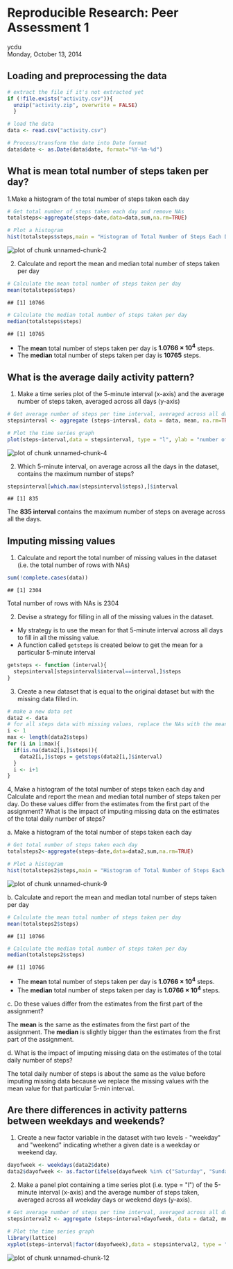 # Reproducible Research: Peer Assessment 1
ycdu  
Monday, October 13, 2014  


## Loading and preprocessing the data


```r
# extract the file if it's not extracted yet
if (!file.exists("activity.csv")){
  unzip("activity.zip", overwrite = FALSE)
  }

# load the data
data <- read.csv("activity.csv")

# Process/transform the date into Date format
data$date <- as.Date(data$date, format="%Y-%m-%d")
```

## What is mean total number of steps taken per day?

1.Make a histogram of the total number of steps taken each day


```r
# Get total number of steps taken each day and remove NAs
totalsteps<-aggregate(steps~date,data=data,sum,na.rm=TRUE)

# Plot a histogram 
hist(totalsteps$steps,main = "Histogram of Total Number of Steps Each Day",xlab = "Number of Steps Each Day", ylab = "Frequency", col = "red")
```

![plot of chunk unnamed-chunk-2](./PA1_template_files/figure-html/unnamed-chunk-2.png) 

2. Calculate and report the mean and median total number of steps taken per day


```r
# Calculate the mean total number of steps taken per day
mean(totalsteps$steps)
```

```
## [1] 10766
```

```r
# Calculate the median total number of steps taken per day
median(totalsteps$steps)
```

```
## [1] 10765
```
* The **mean** total number of steps taken per day is **1.0766 &times; 10<sup>4</sup>** steps.
* The **median** total number of steps taken per day is **10765** steps.

## What is the average daily activity pattern?

1. Make a time series plot of the 5-minute interval (x-axis) and the average number of steps taken, averaged across all days (y-axis)

```r
# Get average number of steps per time interval, averaged across all days and remove the NAs
stepsinterval <- aggregate (steps~interval, data = data, mean, na.rm=TRUE)

# Plot the time series graph
plot(steps~interval,data = stepsinterval, type = "l", ylab = "number of steps")
```

![plot of chunk unnamed-chunk-4](./PA1_template_files/figure-html/unnamed-chunk-4.png) 

2. Which 5-minute interval, on average across all the days in the dataset, contains the maximum number of steps?

```r
stepsinterval[which.max(stepsinterval$steps),]$interval
```

```
## [1] 835
```
The **835 interval** contains the maximum number of steps on average across all the days.

## Imputing missing values

1. Calculate and report the total number of missing values in the dataset (i.e. the total number of rows with NAs)

```r
sum(!complete.cases(data))
```

```
## [1] 2304
```

Total number of rows with NAs is 2304

2. Devise a strategy for filling in all of the missing values in the dataset.

* My strategy is to use the mean for that 5-minute interval across all days to fill in all the missing value.
* A function called `getsteps` is created below to get the mean for a particular 5-minute interval


```r
getsteps <- function (interval){
  stepsinterval[stepsinterval$interval==interval,]$steps
}
```

3. Create a new dataset that is equal to the original dataset but with the missing data filled in.

```r
# make a new data set
data2 <- data
# for all steps data with missing values, replace the NAs with the mean for that 5-minute interval
i <- 1
max <- length(data2$steps)
for (i in 1:max){
  if(is.na(data2[i,]$steps)){
    data2[i,]$steps = getsteps(data2[i,]$interval)
  }
  i <- i+1
}
```

4, Make a histogram of the total number of steps taken each day and Calculate and report the mean and median total number of steps taken per day. Do these values differ from the estimates from the first part of the assignment? What is the impact of imputing missing data on the estimates of the total daily number of steps?

a. Make a histogram of the total number of steps taken each day

```r
# Get total number of steps taken each day
totalsteps2<-aggregate(steps~date,data=data2,sum,na.rm=TRUE)

# Plot a histogram 
hist(totalsteps2$steps,main = "Histogram of Total Number of Steps Each Day",xlab = "Number of Steps Each Day", ylab = "Frequency", col = "red")
```

![plot of chunk unnamed-chunk-9](./PA1_template_files/figure-html/unnamed-chunk-9.png) 

b. Calculate and report the mean and median total number of steps taken per day


```r
# Calculate the mean total number of steps taken per day
mean(totalsteps2$steps)
```

```
## [1] 10766
```

```r
# Calculate the median total number of steps taken per day
median(totalsteps2$steps)
```

```
## [1] 10766
```
* The **mean** total number of steps taken per day is **1.0766 &times; 10<sup>4</sup>** steps.
* The **median** total number of steps taken per day is **1.0766 &times; 10<sup>4</sup>** steps.

c. Do these values differ from the estimates from the first part of the assignment?

The **mean** is the same as the estimates from the first part of the assignment.
The **median** is slightly bigger than the estimates from the first part of the assignment. 

d. What is the impact of imputing missing data on the estimates of the total daily number of steps?

The total daily number of steps is about the same as the value before imputing missing data because we replace the missing values with the mean value for that particular 5-min interval.

## Are there differences in activity patterns between weekdays and weekends?

1. Create a new factor variable in the dataset with two levels - "weekday" and "weekend" indicating whether a given date is a weekday or weekend day.


```r
dayofweek <- weekdays(data2$date)
data2$dayofweek <- as.factor(ifelse(dayofweek %in% c("Saturday", "Sunday"),"weekend","weekday"))
```

2. Make a panel plot containing a time series plot (i.e. type = "l") of the 5-minute interval (x-axis) and the average number of steps taken, averaged across all weekday days or weekend days (y-axis).


```r
# Get average number of steps per time interval, averaged across all days 
stepsinterval2 <- aggregate (steps~interval+dayofweek, data = data2, mean)

# Plot the time series graph
library(lattice)
xyplot(steps~interval|factor(dayofweek),data = stepsinterval2, type = "l",aspect=1/2, ylab = "number of steps")
```

![plot of chunk unnamed-chunk-12](./PA1_template_files/figure-html/unnamed-chunk-12.png) 

